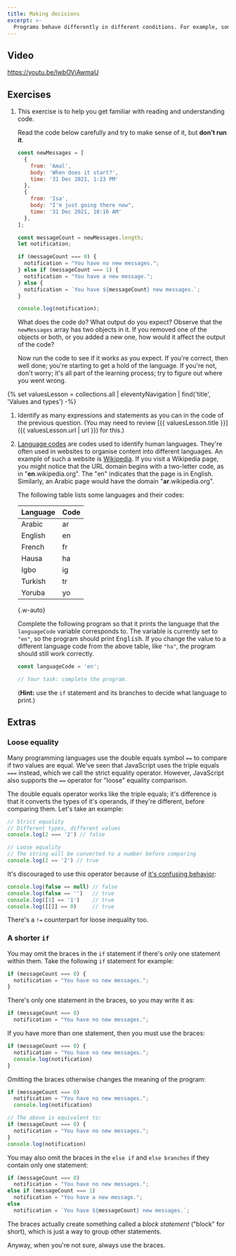 ```yaml
---
title: Making decisions
excerpt: >-
  Programs behave differently in different conditions. For example, some features of an app may only be available when a premium user is logged in. In this episode, we'll learn how to write programs that can make decisions.
---
```


## Video

https://youtu.be/lwbOViAwmaU

## Exercises

1. This exercise is to help you get familiar with reading and understanding code.

    Read the code below carefully and try to make sense of it, but **don't run it**.

    ```js
    const newMessages = [
      {
        from: 'Amal',
        body: 'When does it start?',
        time: '31 Dec 2021, 1:23 PM'
      },
      {
        from: 'Isa',
        body: "I'm just going there now",
        time: '31 Dec 2021, 10:16 AM'
      },
    ];

    const messageCount = newMessages.length;
    let notification;

    if (messageCount === 0) {
      notification = "You have no new messages.";
    } else if (messageCount === 1) {
      notification = "You have a new message.";
    } else {
      notification = `You have ${messageCount} new messages.`;
    }

    console.log(notification);
    ```

    What does the code do? What output do you expect? Observe that the `newMessages` array has two objects in it. If you removed one of the objects or both, or you added a new one, how would it affect the output of the code?

    Now run the code to see if it works as you expect. If you're correct, then well done; you're starting to get a hold of the language. If you're not, don't worry; it's all part of the learning process; try to figure out where you went wrong.

{% set valuesLesson = collections.all | eleventyNavigation | find('title', 'Values and types') -%}

1. Identify as many expressions and statements as you can in the code of the previous question. (You may need to review [{{ valuesLesson.title }}]({{ valuesLesson.url | url }}) for this.)

1. [Language codes](https://en.wikipedia.org/wiki/Language_code) are codes used to identify human languages. They're often used in websites to organise content into different languages. An example of such a website is [Wikipedia](https://www.wikipedia.org). If you visit a Wikipedia page, you might notice that the URL domain begins with a two-letter code, as in "<b>en</b>.wikipedia.org". The "en" indicates that the page is in English. Similarly, an Arabic page would have the domain "<b>ar</b>.wikipedia.org".

    The following table lists some languages and their codes:

    | Language | Code |
    | --- | --- |
    | Arabic | ar |
    | English | en |
    | French | fr |
    | Hausa | ha |
    | Igbo | ig |
    | Turkish | tr |
    | Yoruba | yo |

    {.w-auto}

    Complete the following program so that it prints the language that the `languageCode` variable corresponds to. The variable is currently set to `"en"`, so the program should print <samp>English</samp>. If you change the value to a different language code from the above table, like `"ha"`, the program should still work correctly.

    ```js
    const languageCode = 'en';

    // Your task: complete the program.
    ```

    (**Hint:** use the `if` statement and its branches to decide what language to print.)

## Extras

### Loose equality

Many programming languages use the double equals symbol `==` to compare if two values are equal. We've seen that JavaScript uses the triple equals `===` instead, which we call the strict equality operator. However, JavaScript also supports the `==` operator for "loose" equality comparison.

The double equals operator works like the triple equals; it's difference is that it converts the types of it's operands, if they're different, before comparing them. Let's take an example:

```js
// Strict equality
// Different types, different values
console.log(2 === '2') // false

// Loose equality
// The string will be converted to a number before comparing
console.log(2 == '2') // true
```

It's discouraged to use this operator because of [it's confusing behavior](https://dorey.github.io/JavaScript-Equality-Table/):

```js
console.log(false == null) // false
console.log(false == '')   // true
console.log([1] == '1')    // true
console.log([[]] == 0)     // true
```

There's a `!=` counterpart for loose inequality too.

### A shorter `if`

You may omit the braces in the `if` statement if there's only one statement within them. Take the following `if` statement for example:

```js
if (messageCount === 0) {
  notification = "You have no new messages.";
}
```

There's only one statement in the braces, so you may write it as:

```js
if (messageCount === 0)
  notification = "You have no new messages.";
```

If you have more than one statement, then you must use the braces:

```js
if (messageCount === 0) {
  notification = "You have no new messages.";
  console.log(notification)
}
```

Omitting the braces otherwise changes the meaning of the program:

```js
if (messageCount === 0)
  notification = "You have no new messages.";
  console.log(notification)

// The above is equivalent to:
if (messageCount === 0) {
  notification = "You have no new messages.";
}
console.log(notification)
```

You may also omit the braces in the `else if` and `else branches` if they contain only one statement:

```js
if (messageCount === 0)
  notification = "You have no new messages.";
else if (messageCount === 1)
  notification = "You have a new message.";
else
  notification = `You have ${messageCount} new messages.`;
```

The braces actually create something called a <i>block statement</i> ("block" for short), which is just a way to group other statements.

Anyway, when you're not sure, always use the braces.

